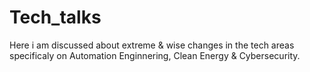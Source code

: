 # Tech_talks
Here i am discussed about extreme & wise changes in the tech areas specificaly on Automation Enginnering, Clean Energy & Cybersecurity.  
